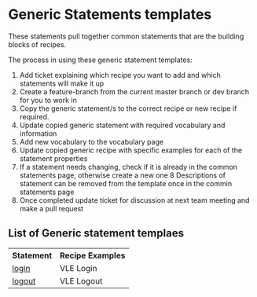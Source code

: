 # Generic Statements templates

These statements pull together common statements that are the building blocks of recipes. 

The process in using these generic statement templates:

1. Add ticket explaining which recipe you want to add and which statements will make it up
2. Create a feature-branch from the current master branch or dev branch for you to work in
3. Copy the generic statement/s to the correct recipe or new recipe if required.
4. Update copied generic statement with required vocabulary and information
5. Add new vocabulary to the vocabulary page
6. Update copied generic recipe with specific examples for each of the statement properties
7. If a statement needs changing, check if it is already in the common statements page, otherwise create a new one
8 Descriptions of statement can be removed from the template once in the commin statements page
9. Once completed update ticket for discussion at next team meeting and make a pull request


## List of Generic statement templaes



<table>
<tr><th>Statement</th><th>Recipe Examples</th></tr>
<tr>
<td><a href="login.md">login<a></td><td><href="recipes/vle/login.md#actor">VLE Login</td>
</tr><tr>
<td><a href="logout.md">logout<a></td><td><href="recipes/vle/logout.md#actor">VLE Logout</td>
</table>